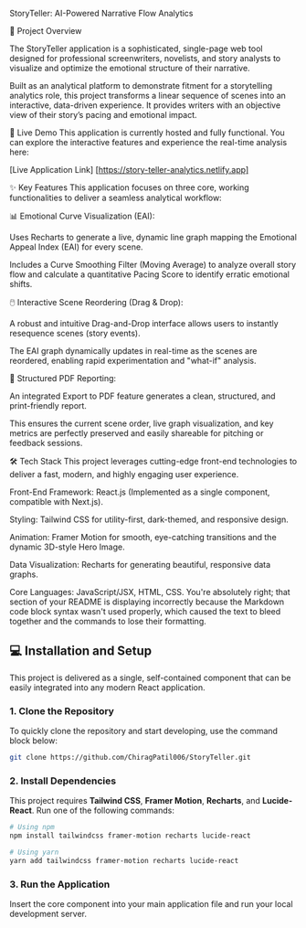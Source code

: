 StoryTeller: AI-Powered Narrative Flow Analytics

🚀 Project Overview

The StoryTeller application is a sophisticated, single-page web tool designed for professional screenwriters, novelists, and story analysts to visualize and optimize the emotional structure of their narrative.

Built as an analytical platform to demonstrate fitment for a storytelling analytics role, this project transforms a linear sequence of scenes into an interactive, data-driven experience. It provides writers with an objective view of their story’s pacing and emotional impact.

🔗 Live Demo
This application is currently hosted and fully functional. You can explore the interactive features and experience the real-time analysis here:

[Live Application Link] [https://story-teller-analytics.netlify.app]

✨ Key Features
This application focuses on three core, working functionalities to deliver a seamless analytical workflow:

📊 Emotional Curve Visualization (EAI):

Uses Recharts to generate a live, dynamic line graph mapping the Emotional Appeal Index (EAI) for every scene.

Includes a Curve Smoothing Filter (Moving Average) to analyze overall story flow and calculate a quantitative Pacing Score to identify erratic emotional shifts.

🖱️ Interactive Scene Reordering (Drag & Drop):

A robust and intuitive Drag-and-Drop interface allows users to instantly resequence scenes (story events).

The EAI graph dynamically updates in real-time as the scenes are reordered, enabling rapid experimentation and "what-if" analysis.

📄 Structured PDF Reporting:

An integrated Export to PDF feature generates a clean, structured, and print-friendly report.

This ensures the current scene order, live graph visualization, and key metrics are perfectly preserved and easily shareable for pitching or feedback sessions.

🛠️ Tech Stack
This project leverages cutting-edge front-end technologies to deliver a fast, modern, and highly engaging user experience.

Front-End Framework: React.js (Implemented as a single component, compatible with Next.js).

Styling: Tailwind CSS for utility-first, dark-themed, and responsive design.

Animation: Framer Motion for smooth, eye-catching transitions and the dynamic 3D-style Hero Image.

Data Visualization: Recharts for generating beautiful, responsive data graphs.

Core Languages: JavaScript/JSX, HTML, CSS.
You're absolutely right; that section of your README is displaying incorrectly because the Markdown code block syntax wasn't used properly, which caused the text to bleed together and the commands to lose their formatting.

## 💻 Installation and Setup

This project is delivered as a single, self-contained component that can be easily integrated into any modern React application.

### 1. Clone the Repository

To quickly clone the repository and start developing, use the command block below:

```bash
git clone https://github.com/ChiragPatil006/StoryTeller.git
```

### 2. Install Dependencies

This project requires **Tailwind CSS**, **Framer Motion**, **Recharts**, and **Lucide-React**. Run one of the following commands:

```bash
# Using npm
npm install tailwindcss framer-motion recharts lucide-react
```

```bash
# Using yarn
yarn add tailwindcss framer-motion recharts lucide-react
```

### 3. Run the Application

Insert the core component into your main application file and run your local development server.

